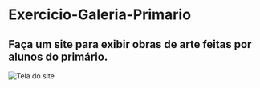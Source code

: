 # Exercicio-Galeria-Primario

## Faça um site para exibir obras de arte feitas por alunos do primário.

![Tela do site](tela.png)
